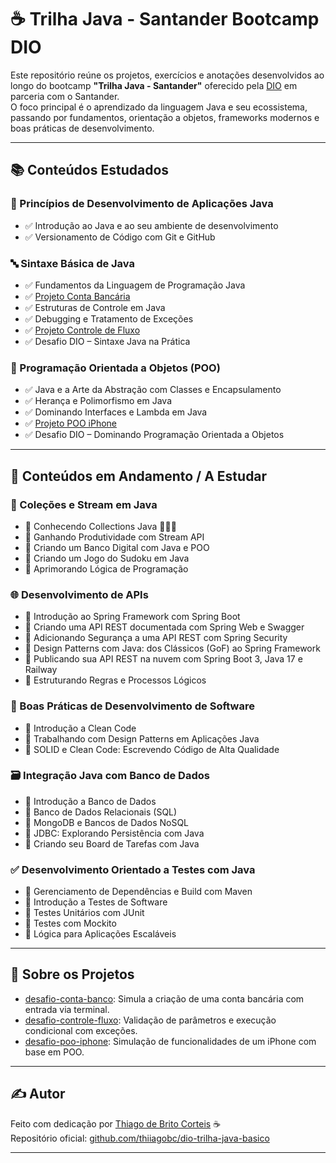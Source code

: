 # ☕ Trilha Java - Santander Bootcamp DIO

Este repositório reúne os projetos, exercícios e anotações desenvolvidos ao longo do bootcamp **"Trilha Java - Santander"** oferecido pela [DIO](https://www.dio.me/) em parceria com o Santander.  
O foco principal é o aprendizado da linguagem Java e seu ecossistema, passando por fundamentos, orientação a objetos, frameworks modernos e boas práticas de desenvolvimento.

---

## 📚 Conteúdos Estudados

### 🧱 Princípios de Desenvolvimento de Aplicações Java
- ✅ Introdução ao Java e ao seu ambiente de desenvolvimento  
- ✅ Versionamento de Código com Git e GitHub  

### 🔤 Sintaxe Básica de Java
- ✅ Fundamentos da Linguagem de Programação Java  
- ✅ [Projeto Conta Bancária](./desafio-conta-banco)  
- ✅ Estruturas de Controle em Java  
- ✅ Debugging e Tratamento de Exceções  
- ✅ [Projeto Controle de Fluxo](./desafio-controle-fluxo)  
- ✅ Desafio DIO – Sintaxe Java na Prática  

### 🧠 Programação Orientada a Objetos (POO)
- ✅ Java e a Arte da Abstração com Classes e Encapsulamento  
- ✅ Herança e Polimorfismo em Java  
- ✅ Dominando Interfaces e Lambda em Java  
- ✅ [Projeto POO iPhone](./desafio-poo-iphone)  
- ✅ Desafio DIO – Dominando Programação Orientada a Objetos  

---

## 🚧 Conteúdos em Andamento / A Estudar

### 🧮 Coleções e Stream em Java
- 🔄 Conhecendo Collections Java 🚀🚀🚀
- 🔲 Ganhando Produtividade com Stream API  
- 🔲 Criando um Banco Digital com Java e POO  
- 🔲 Criando um Jogo do Sudoku em Java  
- 🔲 Aprimorando Lógica de Programação  

### 🌐 Desenvolvimento de APIs
- 🔲 Introdução ao Spring Framework com Spring Boot  
- 🔲 Criando uma API REST documentada com Spring Web e Swagger  
- 🔲 Adicionando Segurança a uma API REST com Spring Security  
- 🔲 Design Patterns com Java: dos Clássicos (GoF) ao Spring Framework  
- 🔲 Publicando sua API REST na nuvem com Spring Boot 3, Java 17 e Railway  
- 🔲 Estruturando Regras e Processos Lógicos  

### 🧼 Boas Práticas de Desenvolvimento de Software
- 🔲 Introdução a Clean Code  
- 🔲 Trabalhando com Design Patterns em Aplicações Java  
- 🔲 SOLID e Clean Code: Escrevendo Código de Alta Qualidade  

### 🗃️ Integração Java com Banco de Dados
- 🔲 Introdução a Banco de Dados  
- 🔲 Banco de Dados Relacionais (SQL)  
- 🔲 MongoDB e Bancos de Dados NoSQL  
- 🔲 JDBC: Explorando Persistência com Java  
- 🔲 Criando seu Board de Tarefas com Java  

### ✅ Desenvolvimento Orientado a Testes com Java
- 🔲 Gerenciamento de Dependências e Build com Maven  
- 🔲 Introdução a Testes de Software  
- 🔲 Testes Unitários com JUnit  
- 🔲 Testes com Mockito  
- 🔲 Lógica para Aplicações Escaláveis  

---

## 🚀 Sobre os Projetos

- [desafio-conta-banco](./desafio-conta-banco): Simula a criação de uma conta bancária com entrada via terminal.  
- [desafio-controle-fluxo](./desafio-controle-fluxo): Validação de parâmetros e execução condicional com exceções.  
- [desafio-poo-iphone](./desafio-poo-iphone): Simulação de funcionalidades de um iPhone com base em POO.  

---

## ✍️ Autor

Feito com dedicação por [Thiago de Brito Corteis](https://www.linkedin.com/in/thiiagobc/) ☕  
Repositório oficial: [github.com/thiiagobc/dio-trilha-java-basico](https://github.com/thiiagobc/dio-trilha-java-basico)

---

